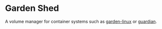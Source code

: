 # Garden Shed

A volume manager for container systems such as
[garden-linux](https://github.com/cloudfoundry/garden-linux) or
[guardian](https://github.com/cloudfoundry/guardian).

